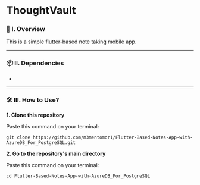 # ThoughtVault

### 🧐 I. Overview
This is a simple flutter-based note taking mobile app.

----------------------

### 📦 II. Dependencies
- 

----------------------

### 🛠️ III. How to Use? 

**1. Clone this repository**

   Paste this command on your terminal: 
   ```
   git clone https://github.com/m3mentomor1/Flutter-Based-Notes-App-with-AzureDB_For_PostgreSQL.git
   ```

**2. Go to the repository's main directory**
   
   Paste this command on your terminal:
   ```
   cd Flutter-Based-Notes-App-with-AzureDB_For_PostgreSQL
   ```
